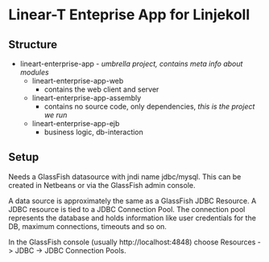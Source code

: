 # Linear-T Enteprise App for Linjekoll

## Structure

- lineart-enterprise-app - *umbrella project, contains meta info about modules*
  - lineart-enterprise-app-web
     - contains the web client and server
  - lineart-enterprise-app-assembly
     - contains no source code, only dependencies, _this is the project we run_
  - lineart-enterprise-app-ejb
     - business logic, db-interaction
     
## Setup
Needs a GlassFish datasource with jndi name jdbc/mysql. This can be created in Netbeans or via the GlassFish admin console.

A data source is approximately the same as a GlassFish JDBC Resource. A JDBC resource is tied to a JDBC Connection Pool. The connection pool represents the database and holds information like user credentials for the DB, maximum connections, timeouts and so on.

In the GlassFish console (usually http://localhost:4848) choose Resources -> JDBC -> JDBC Connection Pools.
